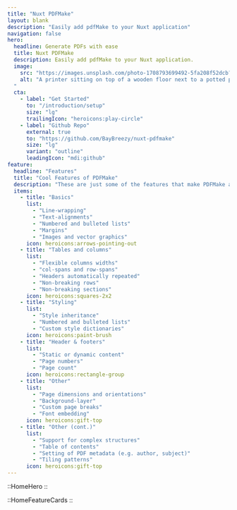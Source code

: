 ```yaml
---
title: "Nuxt PDFMake"
layout: blank
description: "Easily add pdfMake to your Nuxt application"
navigation: false
hero:
  headline: Generate PDFs with ease
  title: Nuxt PDFMake
  description: Easily add pdfMake to your Nuxt application.
  image:
    src: "https://images.unsplash.com/photo-1708793699492-5fa208f52dcb?q=80&w=2971&auto=format&fit=crop&ixlib=rb-4.0.3&ixid=M3wxMjA3fDB8MHxwaG90by1wYWdlfHx8fGVufDB8fHx8fA%3D%3D"
    alt: "A printer sitting on top of a wooden floor next to a potted plant Photo by Joonas Sild on <a href='https://unsplash.com/photos/a-printer-sitting-on-top-of-a-wooden-floor-next-to-a-potted-plant-QbOnQQebbjU?utm_content=creditCopyText&utm_medium=referral&utm_source=unsplash'>Unsplash</a>
  "
  cta:
    - label: "Get Started"
      to: "/introduction/setup"
      size: "lg"
      trailingIcon: "heroicons:play-circle"
    - label: "Github Repo"
      external: true
      to: "https://github.com/BayBreezy/nuxt-pdfmake"
      size: "lg"
      variant: "outline"
      leadingIcon: "mdi:github"
feature:
  headline: "Features"
  title: "Cool Features of PDFMake"
  description: "These are just some of the features that make PDFMake a great choice for generating PDFs."
  items:
    - title: "Basics"
      list:
        - "Line-wrapping"
        - "Text-alignments"
        - "Numbered and bulleted lists"
        - "Margins"
        - "Images and vector graphics"
      icon: heroicons:arrows-pointing-out
    - title: "Tables and columns"
      list:
        - "Flexible columns widths"
        - "col-spans and row-spans"
        - "Headers automatically repeated"
        - "Non-breaking rows"
        - "Non-breaking sections"
      icon: heroicons:squares-2x2
    - title: "Styling"
      list:
        - "Style inheritance"
        - "Numbered and bulleted lists"
        - "Custom style dictionaries"
      icon: heroicons:paint-brush
    - title: "Header & footers"
      list:
        - "Static or dynamic content"
        - "Page numbers"
        - "Page count"
      icon: heroicons:rectangle-group
    - title: "Other"
      list:
        - "Page dimensions and orientations"
        - "Background-layer"
        - "Custom page breaks"
        - "Font embedding"
      icon: heroicons:gift-top
    - title: "Other (cont.)"
      list:
        - "Support for complex structures"
        - "Table of contents"
        - "Setting of PDF metadata (e.g. author, subject)"
        - "Tiling patterns"
      icon: heroicons:gift-top
---
```


::HomeHero
::

::HomeFeatureCards
::
